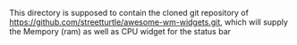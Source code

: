 This directory is supposed to contain the cloned git repository of
https://github.com/streetturtle/awesome-wm-widgets.git, which will supply the Mempory (ram) as well as CPU
widget for the status bar
